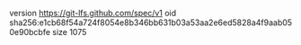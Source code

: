 version https://git-lfs.github.com/spec/v1
oid sha256:e1cb68f54a724f8054e8b346bb631b03a53aa2e6ed5828a4f9aab050e90bcbfe
size 1075
